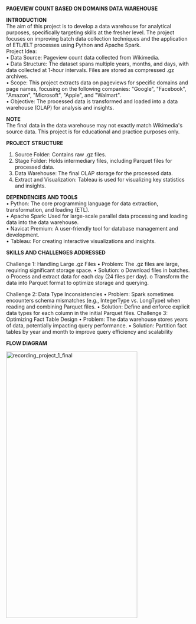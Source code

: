 **PAGEVIEW COUNT BASED ON DOMAINS DATA WAREHOUSE**

**INTRODUCTION** \
The aim of this project is to develop a data warehouse for analytical purposes, specifically targeting skills at the fresher level. The project focuses on improving batch data collection techniques and the application of ETL/ELT processes using Python and Apache Spark.\
Project Idea:\
•	Data Source: Pageview count data collected from Wikimedia.\
•	Data Structure: The dataset spans multiple years, months, and days, with data collected at 1-hour intervals. Files are stored as compressed .gz archives.\
•	Scope: This project extracts data on pageviews for specific domains and page names, focusing on the following companies: "Google", "Facebook", "Amazon", "Microsoft", "Apple", and "Walmart".\
•	Objective: The processed data is transformed and loaded into a data warehouse (OLAP) for analysis and insights.


**NOTE**\
The final data in the data warehouse may not exactly match Wikimedia's source data. This project is for educational and practice purposes only.

**PROJECT STRUCTURE** 
1.	Source Folder: Contains raw .gz files.
2.	Stage Folder: Holds intermediary files, including Parquet files for processed data.
3.	Data Warehouse: The final OLAP storage for the processed data.
4.	Extract and Visualization: Tableau is used for visualizing key statistics and insights.

**DEPENDENCIES AND TOOLS**\
•	Python: The core programming language for data extraction, transformation, and loading (ETL).\
•	Apache Spark: Used for large-scale parallel data processing and loading data into the data warehouse.\
•	Navicat Premium: A user-friendly tool for database management and development.\
•	Tableau: For creating interactive visualizations and insights.

**SKILLS AND CHALLENGES ADDRESSED**

Challenge 1: Handling Large .gz Files
•	Problem: The .gz files are large, requiring significant storage space.
•	Solution:
o	Download files in batches.
o	Process and extract data for each day (24 files per day).
o	Transform the data into Parquet format to optimize storage and querying.

Challenge 2: Data Type Inconsistencies
•	Problem: Spark sometimes encounters schema mismatches (e.g., IntegerType vs. LongType) when reading and combining Parquet files.
•	Solution: Define and enforce explicit data types for each column in the initial Parquet files.
Challenge 3: Optimizing Fact Table Design
•	Problem: The data warehouse stores years of data, potentially impacting query performance.
•	Solution: Partition fact tables by year and month to improve query efficiency and scalability

**FLOW DIAGRAM**

<img src="https://github.com/user-attachments/assets/a13ccbfb-ecef-47bf-ae42-f648e359f62d" alt="recording_project_1_final" width="355" height="723"/>



